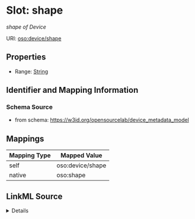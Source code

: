 

# Slot: shape


_shape of Device_





URI: [oso:device/shape](http://w3id.org/oso/device/shape)



<!-- no inheritance hierarchy -->








## Properties

* Range: [String](String.md)





## Identifier and Mapping Information







### Schema Source


* from schema: https://w3id.org/opensourcelab/device_metadata_model




## Mappings

| Mapping Type | Mapped Value |
| ---  | ---  |
| self | oso:device/shape |
| native | oso:shape |




## LinkML Source

<details>
```yaml
name: shape
description: shape of Device
from_schema: https://w3id.org/opensourcelab/device_metadata_model
rank: 1000
slot_uri: oso:device/shape
alias: shape
range: string
required: false

```
</details>